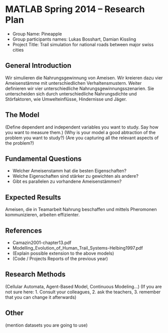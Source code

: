# MATLAB Spring 2014 – Research Plan

* Group Name: Pineapple
* Group participants names: Lukas Bosshart, Damian Kissling
* Project Title: Trail simulation for national roads between major swiss cities

## General Introduction

Wir simulieren die Nahrungsgewinnung von Ameisen. Wir kreieren dazu vier Ameisenstämme mit unterschiedlichen Verhaltensmustern. Weiter definieren wir vier unterschiedliche Nahrungsgewinnungsszenarien. 
Sie unterscheiden sich durch unterschiedliche Nahrungsdichte und Störfaktoren, wie Umwelteinflüsse, Hindernisse und Jäger.


## The Model

(Define dependent and independent variables you want to study. Say how you want to measure them.) (Why is your model a good abtraction of the problem you want to study?) (Are you capturing all the relevant aspects of the problem?)


## Fundamental Questions

* Welcher Ameisenstamm hat die besten Eigenschaften?
* Welche Eigenschaften sind stärker zu gewichten als andere?
* Gibt es parallelen zu vorhandene Ameisenstämmen? 


## Expected Results

Ameisen, die in Teamarbeit Nahrung beschaffen und mittels Pheromonen kommunizieren, arbeiten effizienter.


## References 

* Camazin2001-chapter13.pdf
* Modelling_Evolution_of_Human_Trail_Systems-Helbing1997.pdf
* (Explain possible extension to the above models)
* (Code / Projects Reports of the previous year)


## Research Methods

(Cellular Automata, Agent-Based Model, Continuous Modeling...) (If you are not sure here: 1. Consult your colleagues, 2. ask the teachers, 3. remember that you can change it afterwards)


## Other

(mention datasets you are going to use)
